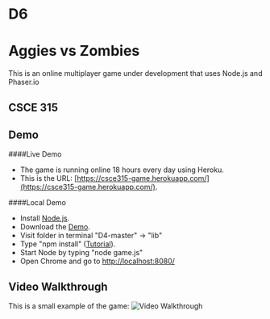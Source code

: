 # D6
# Aggies vs Zombies
This is an online multiplayer game under development that uses Node.js and Phaser.io


## CSCE 315

## Demo
####Live Demo
- The game is running online 18 hours every day using Heroku.
- This is the URL: [https://csce315-game.herokuapp.com/](https://csce315-game.herokuapp.com/).

####Local Demo
- Install [Node.js](https://nodejs.org/en/download/).
- Download the [Demo](https://github.tamu.edu/LosChimichangos/D4/archive/master.zip).
- Visit folder in terminal "D4-master" -> "lib" 
- Type "npm install" ([Tutorial](https://docs.npmjs.com/getting-started/installing-npm-packages-locally)).
- Start Node by typing "node game.js"
- Open Chrome and go to [http://localhost:8080/](http://localhost:8080/)

## Video Walkthrough 
This is a small example of the game: 
<img src='https://github.tamu.edu/raw/LosChimichangos/D4/master/Animation.gif?token=AAAGmNCMweH6Zf_QTZVCtf6Ww_4x_11Nks5XCx_OwA%3D%3D' title='Video Walkthrough' width='' alt='Video Walkthrough' />
